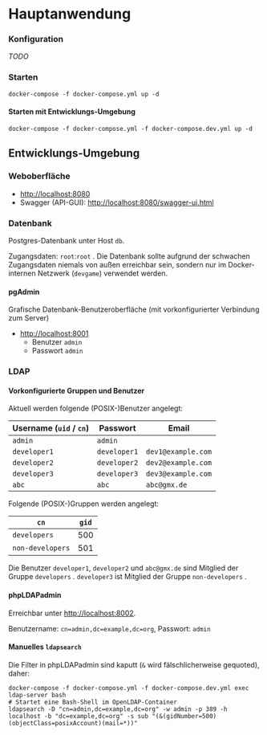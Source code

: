 # Hauptanwendung

### Konfiguration
_TODO_

### Starten

```shell
docker-compose -f docker-compose.yml up -d
```

#### Starten mit Entwicklungs-Umgebung

```shell
docker-compose -f docker-compose.yml -f docker-compose.dev.yml up -d
```

## Entwicklungs-Umgebung

### Weboberfläche

 * [http://localhost:8080](http://localhost:8080)
 * Swagger (API-GUI): [http://localhost:8080/swagger-ui.html](http://localhost:8080/swagger-ui.html)

### Datenbank

Postgres-Datenbank unter Host `db`.

Zugangsdaten: `root`:`root` .
Die Datenbank sollte aufgrund der schwachen Zugangsdaten niemals von außen erreichbar sein, sondern nur im Docker-internen Netzwerk (`devgame`) verwendet werden.

#### pgAdmin

Grafische Datenbank-Benutzeroberfläche (mit vorkonfigurierter Verbindung zum Server)
 * [http://localhost:8001](http://localhost:8001)
   * Benutzer `admin`
   * Passwort `admin`

### LDAP

#### Vorkonfigurierte Gruppen und Benutzer

Aktuell werden folgende (POSIX-)Benutzer angelegt:

| Username (`uid` / `cn`) | Passwort | Email |
| --- | --- | --- |
| `admin` | `admin` |
| `developer1` | `developer1` | `dev1@example.com` |
| `developer2` | `developer2` | `dev2@example.com` |
| `developer3` | `developer3` | `dev3@example.com` |
| `abc` | `abc` | `abc@gmx.de` |

Folgende (POSIX-)Gruppen werden angelegt:

| `cn` | `gid` |
| --- | --- |
| `developers` | 500 |
| `non-developers` | 501 |

Die Benutzer `developer1`, `developer2` und `abc@gmx.de` sind Mitglied der Gruppe `developers` .
`developer3` ist Mitglied der Gruppe `non-developers` .

#### phpLDAPadmin

Erreichbar unter [http://localhost:8002](http://localhost:8002).

Benutzername: `cn=admin,dc=example,dc=org`, Passwort: `admin`

#### Manuelles `ldapsearch`

Die Filter in phpLDAPadmin sind kaputt (`&` wird fälschlicherweise gequoted), daher:

```shell
docker-compose -f docker-compose.yml -f docker-compose.dev.yml exec ldap-server bash
# Startet eine Bash-Shell im OpenLDAP-Container
ldapsearch -D "cn=admin,dc=example,dc=org" -w admin -p 389 -h localhost -b "dc=example,dc=org" -s sub "(&(gidNumber=500)(objectClass=posixAccount)(mail=*))"
```
